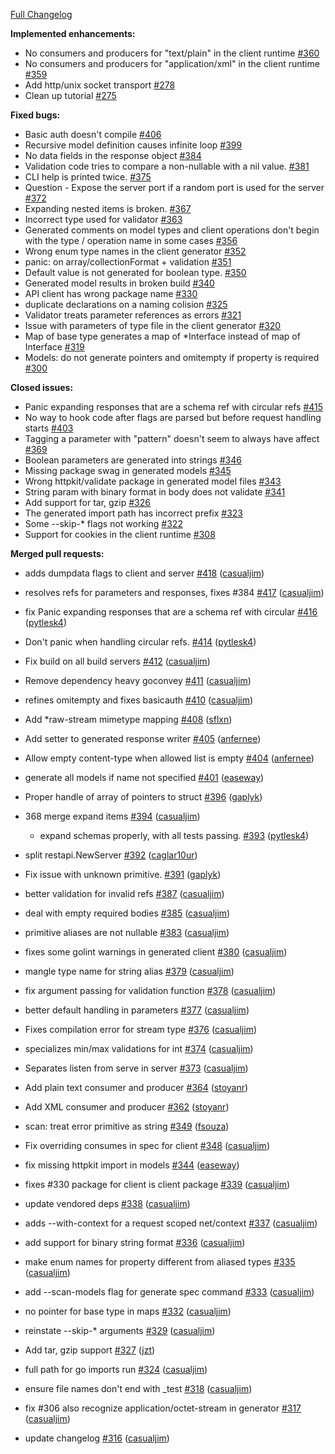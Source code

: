 [Full Changelog](https://github.com/babbage88/go-swagger/compare/0.4.0...0.5.0)

**Implemented enhancements:**

- No consumers and producers for "text/plain" in the client runtime [#360](https://github.com/babbage88/go-swagger/issues/360)
- No consumers and producers for "application/xml" in the client runtime [#359](https://github.com/babbage88/go-swagger/issues/359)
- Add http/unix socket transport [#278](https://github.com/babbage88/go-swagger/issues/278)
- Clean up tutorial [#275](https://github.com/babbage88/go-swagger/issues/275)

**Fixed bugs:**

- Basic auth doesn't compile [#406](https://github.com/babbage88/go-swagger/issues/406)
- Recursive model definition causes infinite loop [#399](https://github.com/babbage88/go-swagger/issues/399)
- No data fields in the response object [#384](https://github.com/babbage88/go-swagger/issues/384)
- Validation code tries to compare a non-nullable with a nil value. [#381](https://github.com/babbage88/go-swagger/issues/381)
- CLI help is printed twice. [#375](https://github.com/babbage88/go-swagger/issues/375)
- Question - Expose the server port if a random port is used for the server  [#372](https://github.com/babbage88/go-swagger/issues/372)
- Expanding nested items is broken. [#367](https://github.com/babbage88/go-swagger/issues/367)
- Incorrect type used for validator [#363](https://github.com/babbage88/go-swagger/issues/363)
- Generated comments on model types and client operations don't begin with the type / operation name in some cases [#356](https://github.com/babbage88/go-swagger/issues/356)
- Wrong enum type names in the client generator [#352](https://github.com/babbage88/go-swagger/issues/352)
- panic: on array/collectionFormat + validation [#351](https://github.com/babbage88/go-swagger/issues/351)
- Default value is not generated for boolean type. [#350](https://github.com/babbage88/go-swagger/issues/350)
- Generated model results in broken build [#340](https://github.com/babbage88/go-swagger/issues/340)
- API client has wrong package name [#330](https://github.com/babbage88/go-swagger/issues/330)
- duplicate declarations on a naming colision [#325](https://github.com/babbage88/go-swagger/issues/325)
- Validator treats parameter references as errors [#321](https://github.com/babbage88/go-swagger/issues/321)
- Issue with parameters of type file in the client generator [#320](https://github.com/babbage88/go-swagger/issues/320)
- Map of base type generates a map of *Interface instead of map of Interface [#319](https://github.com/babbage88/go-swagger/issues/319)
- Models: do not generate pointers and omitempty if property is required [#300](https://github.com/babbage88/go-swagger/issues/300)

**Closed issues:**

- Panic expanding responses that are a schema ref with circular refs [#415](https://github.com/babbage88/go-swagger/issues/415)
- No way to hook code after flags are parsed but before request handling starts [#403](https://github.com/babbage88/go-swagger/issues/403)
- Tagging a parameter with "pattern" doesn't seem to always have affect [#369](https://github.com/babbage88/go-swagger/issues/369)
- Boolean parameters are generated into strings [#346](https://github.com/babbage88/go-swagger/issues/346)
- Missing package swag in generated models [#345](https://github.com/babbage88/go-swagger/issues/345)
- Wrong httpkit/validate package in generated model files [#343](https://github.com/babbage88/go-swagger/issues/343)
- String param with binary format in body does not validate [#341](https://github.com/babbage88/go-swagger/issues/341)
- Add support for tar, gzip [#326](https://github.com/babbage88/go-swagger/issues/326)
- The generated import path has incorrect prefix [#323](https://github.com/babbage88/go-swagger/issues/323)
- Some --skip-* flags not working [#322](https://github.com/babbage88/go-swagger/issues/322)
- Support for cookies in the client runtime [#308](https://github.com/babbage88/go-swagger/issues/308)

**Merged pull requests:**

- adds dumpdata flags to client and server [#418](https://github.com/babbage88/go-swagger/pull/418) ([casualjim](https://github.com/casualjim))
- resolves refs for parameters and responses, fixes #384 [#417](https://github.com/babbage88/go-swagger/pull/417) ([casualjim](https://github.com/casualjim))
- fix Panic expanding responses that are a schema ref with circular [#416](https://github.com/babbage88/go-swagger/pull/416) ([pytlesk4](https://github.com/pytlesk4))
- Don't panic when handling circular refs. [#414](https://github.com/babbage88/go-swagger/pull/414) ([pytlesk4](https://github.com/pytlesk4))
- Fix build on all build servers [#412](https://github.com/babbage88/go-swagger/pull/412) ([casualjim](https://github.com/casualjim))
- Remove dependency heavy goconvey [#411](https://github.com/babbage88/go-swagger/pull/411) ([casualjim](https://github.com/casualjim))
- refines omitempty and fixes basicauth [#410](https://github.com/babbage88/go-swagger/pull/410) ([casualjim](https://github.com/casualjim))
- Add *raw-stream mimetype mapping [#408](https://github.com/babbage88/go-swagger/pull/408) ([sflxn](https://github.com/sflxn))
- Add setter to generated response writer [#405](https://github.com/babbage88/go-swagger/pull/405) ([anfernee](https://github.com/anfernee))
- Allow empty content-type when allowed list is empty [#404](https://github.com/babbage88/go-swagger/pull/404) ([anfernee](https://github.com/anfernee))
- generate all models if name not specified [#401](https://github.com/babbage88/go-swagger/pull/401) ([easeway](https://github.com/easeway))
- Proper handle of array of pointers to struct [#396](https://github.com/babbage88/go-swagger/pull/396) ([gaplyk](https://github.com/gaplyk))
- 368 merge expand items [#394](https://github.com/babbage88/go-swagger/pull/394) ([casualjim](https://github.com/casualjim))

  - expand schemas properly, with all tests passing. [#393](https://github.com/babbage88/go-swagger/pull/393) ([pytlesk4](https://github.com/pytlesk4))

- split restapi.NewServer [#392](https://github.com/babbage88/go-swagger/pull/392) ([caglar10ur](https://github.com/caglar10ur))
- Fix issue with unknown primitive. [#391](https://github.com/babbage88/go-swagger/pull/391) ([gaplyk](https://github.com/gaplyk))
- better validation for invalid refs [#387](https://github.com/babbage88/go-swagger/pull/387) ([casualjim](https://github.com/casualjim))
- deal with empty required bodies [#385](https://github.com/babbage88/go-swagger/pull/385) ([casualjim](https://github.com/casualjim))
- primitive aliases are not nullable [#383](https://github.com/babbage88/go-swagger/pull/383) ([casualjim](https://github.com/casualjim))
- fixes some golint warnings in generated client [#380](https://github.com/babbage88/go-swagger/pull/380) ([casualjim](https://github.com/casualjim))
- mangle type name for string alias [#379](https://github.com/babbage88/go-swagger/pull/379) ([casualjim](https://github.com/casualjim))
- fix argument passing for validation function [#378](https://github.com/babbage88/go-swagger/pull/378) ([casualjim](https://github.com/casualjim))
- better default handling in parameters [#377](https://github.com/babbage88/go-swagger/pull/377) ([casualjim](https://github.com/casualjim))
- Fixes compilation error for stream type [#376](https://github.com/babbage88/go-swagger/pull/376) ([casualjim](https://github.com/casualjim))
- specializes min/max validations for int [#374](https://github.com/babbage88/go-swagger/pull/374) ([casualjim](https://github.com/casualjim))
- Separates listen from serve in server [#373](https://github.com/babbage88/go-swagger/pull/373) ([casualjim](https://github.com/casualjim))
- Add plain text consumer and producer [#364](https://github.com/babbage88/go-swagger/pull/364) ([stoyanr](https://github.com/stoyanr))
- Add XML consumer and producer [#362](https://github.com/babbage88/go-swagger/pull/362) ([stoyanr](https://github.com/stoyanr))
- scan: treat error primitive as string [#349](https://github.com/babbage88/go-swagger/pull/349) ([fsouza](https://github.com/fsouza))
- Fix overriding consumes in spec for client [#348](https://github.com/babbage88/go-swagger/pull/348) ([casualjim](https://github.com/casualjim))
- fix missing httpkit import in models [#344](https://github.com/babbage88/go-swagger/pull/344) ([easeway](https://github.com/easeway))
- fixes #330 package for client is client package [#339](https://github.com/babbage88/go-swagger/pull/339) ([casualjim](https://github.com/casualjim))
- update vendored deps [#338](https://github.com/babbage88/go-swagger/pull/338) ([casualjim](https://github.com/casualjim))
- adds --with-context for a request scoped net/context [#337](https://github.com/babbage88/go-swagger/pull/337) ([casualjim](https://github.com/casualjim))
- add support for binary string format [#336](https://github.com/babbage88/go-swagger/pull/336) ([casualjim](https://github.com/casualjim))
- make enum names for property different from aliased types [#335](https://github.com/babbage88/go-swagger/pull/335) ([casualjim](https://github.com/casualjim))
- add --scan-models flag for generate spec command [#333](https://github.com/babbage88/go-swagger/pull/333) ([casualjim](https://github.com/casualjim))
- no pointer for base type in maps [#332](https://github.com/babbage88/go-swagger/pull/332) ([casualjim](https://github.com/casualjim))
- reinstate --skip-* arguments [#329](https://github.com/babbage88/go-swagger/pull/329) ([casualjim](https://github.com/casualjim))
- Add tar, gzip support [#327](https://github.com/babbage88/go-swagger/pull/327) ([jzt](https://github.com/jzt))
- full path for go imports run [#324](https://github.com/babbage88/go-swagger/pull/324) ([casualjim](https://github.com/casualjim))
- ensure file names don't end with _test [#318](https://github.com/babbage88/go-swagger/pull/318) ([casualjim](https://github.com/casualjim))
- fix #306 also recognize application/octet-stream in generator [#317](https://github.com/babbage88/go-swagger/pull/317) ([casualjim](https://github.com/casualjim))
- update changelog [#316](https://github.com/babbage88/go-swagger/pull/316) ([casualjim](https://github.com/casualjim))
